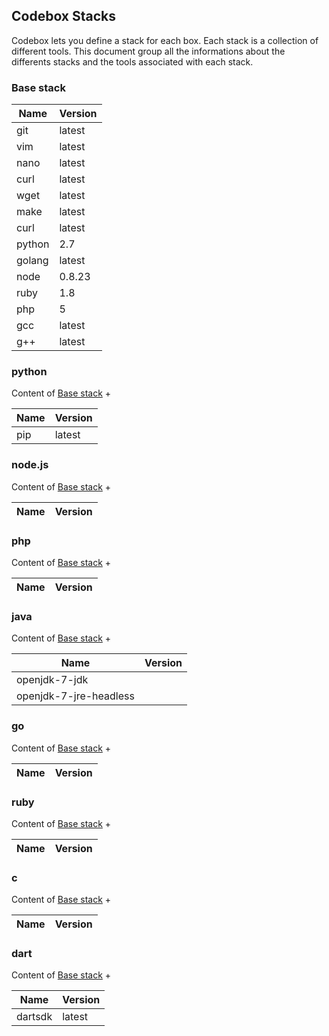 ## Codebox Stacks

Codebox lets you define a stack for each box. Each stack is a collection of different tools.
This document group all the informations about the differents stacks and the tools associated with each stack.

### Base stack

| Name | Version |
| ----- | ------------------- |
| git | latest |
| vim | latest |
| nano | latest |
| curl | latest |
| wget | latest |
| make | latest |
| curl | latest |
| python | 2.7 |
| golang | latest |
| node | 0.8.23 |
| ruby | 1.8 |
| php | 5 |
| gcc | latest |
| g++ | latest |

### python

Content of [Base stack](#base-stack) +

| Name | Version |
| ----- | ------------------- |
| pip | latest |

### node.js

Content of [Base stack](#base-stack) +

| Name | Version |
| ----- | ------------------- |

### php

Content of [Base stack](#base-stack) +

| Name | Version |
| ----- | ------------------- |

### java

Content of [Base stack](#base-stack) +

| Name | Version |
| ----- | ------------------- |
| openjdk-7-jdk | |
| openjdk-7-jre-headless | |

### go

Content of [Base stack](#base-stack) +

| Name | Version |
| ----- | ------------------- |

### ruby

Content of [Base stack](#base-stack) +

| Name | Version |
| ----- | ------------------- |

### c

Content of [Base stack](#base-stack) +

| Name | Version |
| ----- | ------------------- |

### dart

Content of [Base stack](#base-stack) +

| Name | Version |
| ----- | ------------------- |
| dartsdk | latest |
